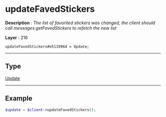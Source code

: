 # updateFavedStickers

**Description** : *The list of favorited stickers was changed, the client should call messages\.getFavedStickers to refetch the new list*

**Layer** : 216

```tl
updateFavedStickers#e511996d = Update;
```

---

## Type

[Update](type/Update)

---

## Example

```php
$update = $client->updateFavedStickers();
```